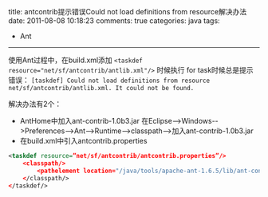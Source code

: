 title: antcontrib提示错误Could not load definitions from resource解决办法
date: 2011-08-08 10:18:23
comments: true
categories: java
tags:
- Ant

---
使用Ant过程中，在build.xml添加
`<taskdef resource="net/sf/antcontrib/antlib.xml"/>`
时候执行 for task时候总是提示错误：
`[taskdef] Could not load definitions from resource net/sf/antcontrib/antlib.xml. It could not be found.`
<!--more-->
解决办法有2个：
*   AntHome中加入ant-contrib-1.0b3.jar
    在Eclipse-->Windows-->Preferences-->Ant-->Runtime-->classpath-->加入ant-contrib-1.0b3.jar
*   在build.xml中引入antcontrib.properties
``` xml
<taskdef resource=”net/sf/antcontrib/antcontrib.properties”/>
    <classpath/>
        <pathelement location="/java/tools/apache-ant-1.6.5/lib/ant-contrib.jar"/>
    </classpath/>
</taskdef/>
```
